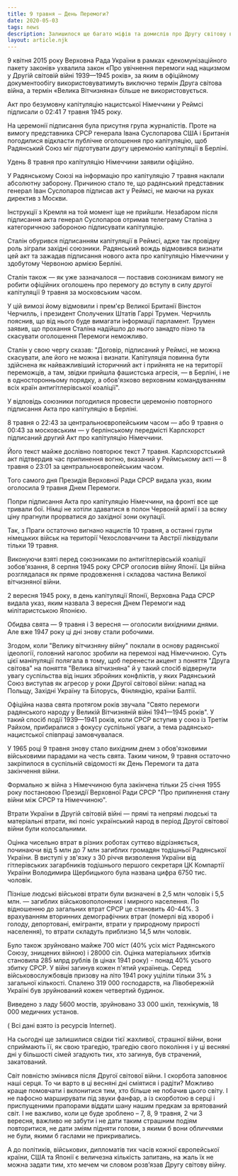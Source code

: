 ```yaml
---
title: 9 травня – День Перемоги?
date: 2020-05-03
tags: news
description: Залишилося ще багато міфів та домислів про Другу світову війну.Чи буде розказана вся правда ро цю страшну трагедію людства?
layout: article.njk
---
```


9 квітня 2015 року Верховна Рада України в рамках «декомунізаційного пакету законів» ухвалила закон «Про увічнення перемоги над нацизмом у Другій світовій війні 1939—1945 років», за яким в офіційному документообігу використовуватимуть виключно термін Друга світова війна, а термін «Велика Вітчизняна» більше не використовується. 

Акт про безумовну капітуляцію нацистської Німеччини у Реймсі підписали о 02:41 7 травня 1945 року.

На церемонії підписання була присутня група журналістів. Проте на вимогу представника СРСР генерала Івана Суслопарова США і Британія погодилися відкласти публічне оголошення про капітуляцію, щоб Радянський Союз міг підготувати другу церемонію капітуляції в Берліні.

Удень 8 травня про капітуляцію Німеччини заявили офіційно.

У Радянському Союзі на інформацію про капітуляцію 7 травня наклали абсолютну заборону. Причиною стало те, що радянський представник генерал Іван Суслопаров підписав акт у Реймсі, не маючи на руках директив з Москви.

Інструкції з Кремля на той момент іще не прийшли. Незабаром після підписання акта генерал Суслопаров отримав телеграму Сталіна з категоричною забороною підписувати капітуляцію.

Сталін обурився підписанням капітуляції в Реймсі, адже так провідну роль зіграли західні союзники. Радянський вождь відмовився визнати цей акт та зажадав підписання нового акта про капітуляцію Німеччини у здобутому Червоною армією Берліні.

Сталін також — як уже зазначалося — поставив союзникам вимогу не робити офіційних оголошень про перемогу до вступу в силу другої капітуляції 9 травня за московським часом.

У цій вимозі йому відмовили і прем'єр Великої Британії Вінстон Черчилль, і президент Сполучених Штатів Гаррі Трумен. Черчилль пояснив, що від нього буде вимагати інформації парламент. Трумен заявив, що прохання Сталіна надійшло до нього занадто пізно та скасувати оголошення Перемоги неможливо.

Сталін у свою чергу сказав: "Договір, підписаний у Реймсі, не можна скасувати, але його не можна і визнати. Капітуляція повинна бути здійснена як найважливіший історичний акт і прийнята не на території переможців, а там, звідки прийшла фашистська агресія, — в Берліні, і не в односторонньому порядку, а обов'язково верховним командуванням всіх країн антигітлерівської коаліції".

У відповідь союзники погодилися провести церемонію повторного підписання Акта про капітуляцію в Берліні.

8 травня о 22:43 за центральноєвропейським часом — або 9 травня о 00:43 за московським — у берлінському передмісті Карлсхорст підписаний другий Акт про капітуляцію Німеччини.

Його текст майже дослівно повторює текст 7 травня. Карлсхорстський акт підтвердив час припинення вогню, вказаний у Реймському акті — 8 травня о 23:01 за центральноєвропейським часом.

Того самого дня Президія Верховної Ради СРСР видала указ, яким оголосила 9 травня Днем Перемоги.

Попри підписання Акта про капітуляцію Німеччини, на фронті все ще тривали бої. Німці не хотіли здаватися в полон Червоній армії і за всяку ціну прагнули прорватися до західної зони окупації.

Так, з Праги остаточно вигнано нацистів 10 травня, а останні групи німецьких військ на території Чехословаччини та Австрії ліквідували тільки 19 травня.

Виконуючи взяті перед союзниками по антигітлерівській коаліції зобов'язання, 8 серпня 1945 року СРСР оголосив війну Японії. Ця війна розглядалася як пряме продовження і складова частина Великої вітчизняної війни.

2 вересня 1945 року, в день капітуляції Японії, Верховна Рада СРСР видала указ, яким назвала 3 вересня Днем Перемоги над мілітаристською Японією.

Обидва свята — 9 травня і 3 вересня — оголосили вихідними днями. Але вже 1947 року ці дні знову стали робочими.

Згодом, коли "Велику вітчизняну війну" поклали в основу радянської ідеології, головний наголос зробили на перемозі над Німеччиною.
Суть цієї маніпуляції полягала в тому, щоб перенести акцент з поняття "Друга світова" на поняття "Велика вітчизняна" й у такий спосіб відвернути увагу суспільства від інших збройних конфліктів, у яких Радянський Союз виступав як агресор у роки Другої світової війни: напад на Польщу, Західні Україну та Білорусь, Фінляндію, країни Балтії.

Офіційна назва свята протягом років звучала "Свято перемоги радянського народу у Великій Вітчизняній війні 1941—1945 років". У такий спосіб події 1939—1941 років, коли СРСР вступив у союз із Третім Райхом, прибиралися з фокусу суспільної уваги, а тема радянсько-нацистської співпраці замовчувалася.

У 1965 році 9 травня знову стало вихідним днем з обов'язковими військовими парадами на честь свята. Таким чином, 9 травня остаточно закріпилося в суспільній свідомості як День Перемоги та дата закінчення війни.

Формально ж війна з Німеччиною була закінчена тільки 25 січня 1955 року постановою Президії Верховної Ради СРСР "Про припинення стану війни між СРСР та Німеччиною".

Втрати України в Другій світовій війні — прямі та непрямі людські та матеріальні втрати, які поніс український народ в період Другої світової війни були колосальними.

Оцінка чисельно втрат в різних роботах суттєво відрізняється, починаючи від 5 млн до 7 млн загиблих громадян тодішньої Радянської України. 
В виступі у зв'язку з 30 річчя визволення України від гітлерівських загарбників тодішнього першого секретаря ЦК Компартії України Володимира Щербицького була названа цифра 6750 тис. чоловік.

Пізніше людські військові втрати були визначені в 2,5 млн чоловік і 5,5 млн. — загиблих військовополонених і мирного населення. По відношенню до загальних втрат СРСР це становить 40-44%. З врахуванням вторинних демографічних втрат (померлі від хвороб і голоду, депортовані, емігранти, втрати у природному прирості населення), то втрати складуть приблизно 14,5 млн чоловік.

Було також зруйновано майже 700 міст (40% усіх міст Радянського Союзу, знищених війною) і 28000 сіл. Оцінка матеріальних збитків становила 285 млрд рублів (в цінах 1941 року) - понад 40% усього збитку СРСР.
У війні загинув кожен п'ятий українець. Серед військовослужбовців призову на літо 1941 року уціліли тільки 3% з загальної кількості.
Спалено 319 000 господарств, на Лівобережній Україні був зруйнований кожен четвертий будинок.

Виведено з ладу 5600 мостів, зруйновано 33 000 шкіл, технікумів, 18 000 медичних установ. 

( Всі дані взято із ресурсів Internet).

На сьогодні ще залишилися свідки тієї жахливої, страшної війни, вони сприймають її, як свою трагедію, трагедію свого покоління і у ці весняні дні у більшості сімей згадують тих, хто загинув, був страчений, закатований. 

Світ повністю змінився після Другої світової війни. І скорбота заповнює наші серця. То чи варто в ці весняні дні сміятися і радіти? Можливо краще помовчати і вклонитися тим, хто більше не побачив цього світу. І не пафосно марширувати під звуки фанфар, а із скорботою в серці і приспущеними прапорами віддати шану нашим предкам за врятований світ.  І не важливо, коли це буде зроблено – 7, 8, 9 травня, 2 чи 3 вересня, важливо не забути і не дати таким страшним подіям повторитися, не дати зміям підняти голови, з якими б вони обличчями не були, якими б гаслами не прикривались.

А до політиків, військових, дипломатів тих часів кожної європейської країни, США та Японії є величезна кількість запитань, на жаль їх не можна задати тим, хто мечем чи словом розв’язав Другу світову війну.

